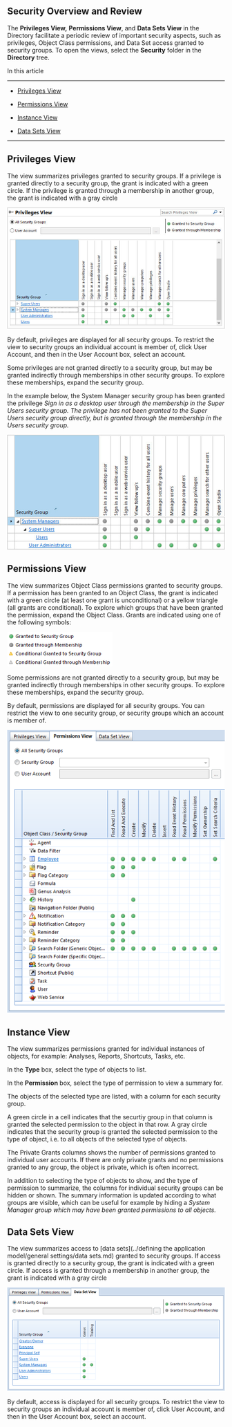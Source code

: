 ## Security Overview and Review

The **Privileges View,** **Permissions View**<span style="FONT-WEIGHT: normal">, and **Data Sets View** in the Directory facilitate a periodic review of important security aspects, such as privileges, Object Class permissions, and Data Set access granted to security groups. To open the views, select the **Security** folder in the **Directory** tree.

In this article

* * *

*   [Privileges View](#privileges-view)

*   [Permissions View](#permissions-view)

*   [Instance View](#instance-view)

*   [Data Sets View](#data-sets-view)

* * *

## Privileges View

The view summarizes privileges granted to security groups. If a privilege is granted directly to a security group, the grant is indicated with a green circle. If the privilege is granted through a membership in another group, the grant is indicated with a gray circle

![ID98030BE92F7B4075.jpg](media/ID98030BE92F7B4075.jpg)

By default, privileges are displayed for all security groups. To restrict the view to security groups an individual account is member of, click User Account, and then in the User Account box, select an account.

Some privileges are not granted directly to a security group, but may be granted indirectly through memberships in other security groups. To explore these memberships, expand the security group.

In the example below, the System Manager security group has been granted the privilege <span style="FONT-STYLE: italic">Sign in as a desktop user through the membership in the Super Users security group. The privilege has not been granted to the Super Users security group directly, but is granted through the membership in the Users security group.

![ID7C97442578D0482B.jpg](media/ID7C97442578D0482B.jpg)

## Permissions View

The view summarizes Object Class permissions granted to security groups. If a permission has been granted to an Object Class, the grant is indicated with a green circle (at least one grant is unconditional) or a yellow triangle (all grants are conditional). To explore which groups that have been granted the permission, expand the Object Class. Grants are indicated using one of the following symbols:

![IDBA6FD7D8B23F45A9.ID237FE51305794459.png](media/IDBA6FD7D8B23F45A9.ID237FE51305794459.png)

Some permissions are not granted directly to a security group, but may be granted indirectly through memberships in other security groups. To explore these memberships, expand the security group.

By default, permissions are displayed for all security groups. You can restrict the view to one security group, or security groups which an account is member of.

![ID6BE21FF800F64C13.png](media/ID6BE21FF800F64C13.png)



## Instance View

The view summarizes permissions granted for individual instances of objects, for example: Analyses, Reports, Shortcuts, Tasks, etc.

In the **Type** box, select the type of objects to list.

In the **Permission** box, select the type of permission to view a summary for.

The objects of the selected type are listed, with a column for each security group.

A green circle in a cell indicates that the securtiy group in that column is granted the selected permission to the object in that row. A gray circle indicates that the security group is granted the selected permission to the type of object, i.e. to all objects of the selected type of objects.

The Private Grants columns shows the number of permissions granted to individual user accounts. If there are only private grants and no permissions granted to any group, the object is private, which is often incorrect.

In addition to selecting the type of objects to show, and the type of permission to summarize, the columns for individual security groups can be hidden or shown. The summary information is updated according to what groups are visible, which can be useful for example by hiding a <span style="FONT-STYLE: italic">System Manager group which may have been granted permissions to all objects.



## Data Sets View

The view summarizes access to [data sets](../defining the application model/general settings/data sets.md) granted to security groups. If access is granted directly to a security group, the grant is indicated with a green circle. If access is granted through a membership in another group, the grant is indicated with a gray circle

![ID588A7E0CA50E4F8D.png](media/ID588A7E0CA50E4F8D.png)

By default, access is displayed for all security groups. To restrict the view to security groups an individual account is member of, click User Account, and then in the User Account box, select an account.

